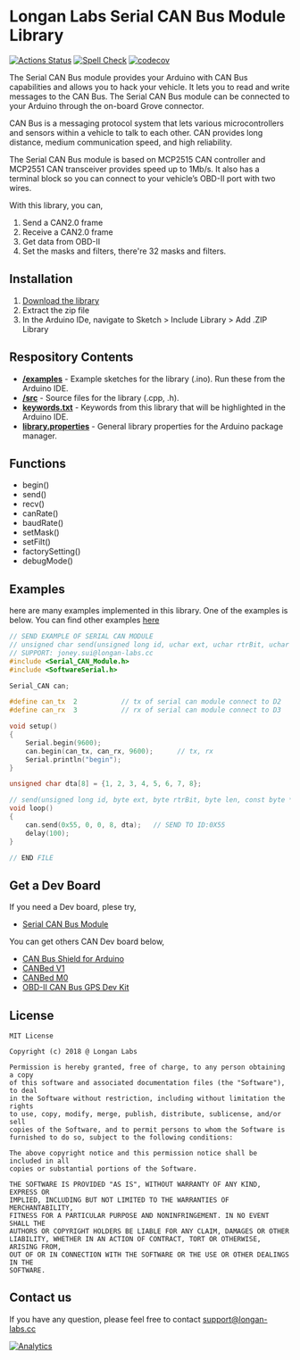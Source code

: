 # Longan Labs Serial CAN Bus Module Library

[![Actions Status](https://github.com/arduino/arduino-cli-example/workflows/test/badge.svg)](https://github.com/arduino/arduino-cli-example/actions)
[![Spell Check](https://github.com/arduino/compile-sketches/workflows/Spell%20Check/badge.svg)](https://github.com/arduino/compile-sketches/actions?workflow=Spell+Check)
[![codecov](https://codecov.io/gh/arduino/compile-sketches/branch/main/graph/badge.svg?token=Uv6f1ebMZ4)](https://codecov.io/gh/arduino/compile-sketches)

The Serial CAN Bus module provides your Arduino with CAN Bus capabilities and allows you to hack your vehicle. It lets you to read and write messages to the CAN Bus. The Serial CAN Bus module can be connected to your Arduino through the on-board Grove connector.

CAN Bus is a messaging protocol system that lets various microcontrollers and sensors within a vehicle to talk to each other. CAN provides long distance, medium communication speed, and high reliability.

The Serial CAN Bus module is based on MCP2515 CAN controller and MCP2551 CAN transceiver provides speed up to 1Mb/s. It also has a terminal block so you can connect to your vehicle’s OBD-II port with two wires.

With this library, you can,

1. Send a CAN2.0 frame
2. Receive a CAN2.0 frame
3. Get data from OBD-II
4. Set the masks and filters, there're 32 masks and filters. 

## Installation

1. [Download the library](https://github.com/Longan-Labs/Serial_CAN_Arduino/archive/refs/heads/master.zip)
2. Extract the zip file
3. In the Arduino IDe, navigate to Sketch > Include Library > Add .ZIP Library

## Respository Contents

* [**/examples**](./examples) - Example sketches for the library (.ino). Run these from the Arduino IDE.
* [**/src**](./src) - Source files for the library (.cpp, .h).
* [**keywords.txt**](./keywords.txt) - Keywords from this library that will be highlighted in the Arduino IDE.
* [**library.properties**](./library.properties) - General library properties for the Arduino package manager.

## Functions

- begin()
- send()
- recv()
- canRate()
- baudRate()
- setMask()
- setFilt()
- factorySetting()
- debugMode()

## Examples

here are many examples implemented in this library. One of the examples is below. You can find other examples [here](./examples)

```Cpp
// SEND EXAMPLE OF SERIAL CAN MODULE
// unsigned char send(unsigned long id, uchar ext, uchar rtrBit, uchar len, const uchar *buf);
// SUPPORT: joney.sui@longan-labs.cc
#include <Serial_CAN_Module.h>
#include <SoftwareSerial.h>

Serial_CAN can;

#define can_tx  2           // tx of serial can module connect to D2
#define can_rx  3           // rx of serial can module connect to D3

void setup()
{
    Serial.begin(9600);
    can.begin(can_tx, can_rx, 9600);      // tx, rx
    Serial.println("begin");
}

unsigned char dta[8] = {1, 2, 3, 4, 5, 6, 7, 8};

// send(unsigned long id, byte ext, byte rtrBit, byte len, const byte *buf);
void loop()
{
    can.send(0x55, 0, 0, 8, dta);   // SEND TO ID:0X55
    delay(100);
}

// END FILE
```

## Get a Dev Board

If you need a Dev board, plese try,

- [Serial CAN Bus Module](https://www.longan-labs.cc/1030001.html)

You can get others CAN Dev board below,

- [CAN Bus Shield for Arduino](https://www.longan-labs.cc/1030016.html)
- [CANBed V1](https://www.longan-labs.cc/1030008.html)
- [CANBed M0](https://www.longan-labs.cc/1030014.html)
- [OBD-II CAN Bus GPS Dev Kit](https://www.longan-labs.cc/1030003.html)

## License

```
MIT License

Copyright (c) 2018 @ Longan Labs

Permission is hereby granted, free of charge, to any person obtaining a copy
of this software and associated documentation files (the "Software"), to deal
in the Software without restriction, including without limitation the rights
to use, copy, modify, merge, publish, distribute, sublicense, and/or sell
copies of the Software, and to permit persons to whom the Software is
furnished to do so, subject to the following conditions:

The above copyright notice and this permission notice shall be included in all
copies or substantial portions of the Software.

THE SOFTWARE IS PROVIDED "AS IS", WITHOUT WARRANTY OF ANY KIND, EXPRESS OR
IMPLIED, INCLUDING BUT NOT LIMITED TO THE WARRANTIES OF MERCHANTABILITY,
FITNESS FOR A PARTICULAR PURPOSE AND NONINFRINGEMENT. IN NO EVENT SHALL THE
AUTHORS OR COPYRIGHT HOLDERS BE LIABLE FOR ANY CLAIM, DAMAGES OR OTHER
LIABILITY, WHETHER IN AN ACTION OF CONTRACT, TORT OR OTHERWISE, ARISING FROM,
OUT OF OR IN CONNECTION WITH THE SOFTWARE OR THE USE OR OTHER DEALINGS IN THE
SOFTWARE.
```

## Contact us

If you have any question, please feel free to contact [support@longan-labs.cc](support@longan-labs.cc)


[![Analytics](https://ga-beacon.appspot.com/UA-101965714-1/Longan_CANFD)](https://github.com/igrigorik/ga-beacon)
